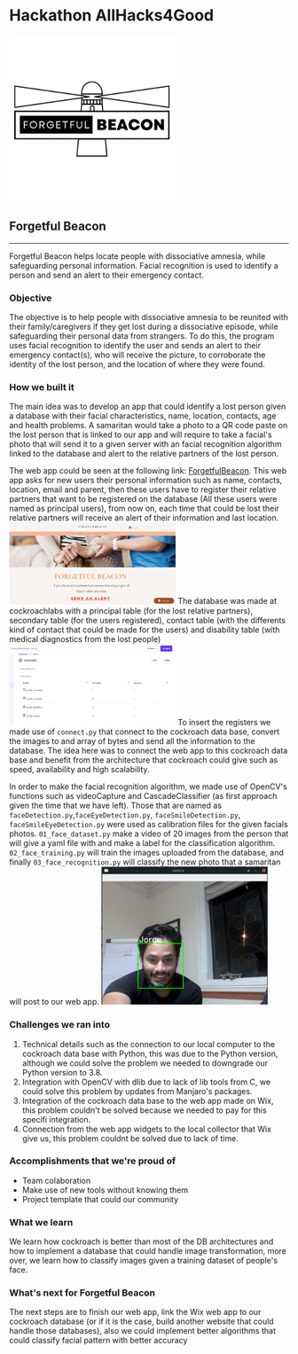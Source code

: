 # Hackathon AllHacks4Good
<img
  src="Images/logo.jfif"
  alt="Logo"
  title="Logo"
  style="display: inline-block; margin: 0 auto; max-width: 300px">
## Forgetful Beacon
---

Forgetful Beacon helps locate people with dissociative amnesia, while safeguarding personal information. Facial recognition is used to identify a person and send an alert to their emergency contact.

### Objective

The objective is to help people with dissociative amnesia to be reunited with their family/caregivers if they get lost during a dissociative episode, while safeguarding their personal data from strangers. To do this, the program uses facial recognition to identify the user and sends an alert to their emergency contact(s), who will receive the picture, to corroborate the identity of the lost person, and the location of where they were found.

### How we built it

The main idea was to develop an app that could identify a lost person given a database with their facial characteristics, name, location, contacts, age and health problems. A samaritan would take a photo to a QR code paste on the lost person that is linked to our app and will require to take a facial's photo that will send it to a given server with an facial recognition algorithm linked to the database and alert to the relative partners of the lost person.

The web app could be seen at the following link: [ForgetfulBeacon](https://www.forgetfulbeacon.tech/). This web app asks for new users their personal information such as name, contacts, location, email and parent, then these users have to register their relative partners that want to be registered on the database (All these users were named as principal users), from now on, each time that could be lost their relative partners will receive an alert of their information and last location.
<img
  src="Images/webapp.jpg"
  alt="Logo"
  title="Webapp"
  style="display: inline-block; margin: 0 auto; max-width: 300px">
The database was made at cockroachlabs with a principal table (for the lost relative partners), secondary table (for the users registered), contact table (with the differents kind of contact that could be made for the users) and disability table (with medical diagnostics from the lost people)
<img
  src="Images/DB.jpg"
  alt="Logo"
  title="DB"
  style="display: inline-block; margin: 0 auto; max-width: 300px">
To insert the registers we made use of `connect.py` that connect to the cockroach data base, convert the images to and array of bytes and send all the information to the database. The idea here was to connect the web app to this cockroach data base and benefit from the architecture that cockroach could give such as speed, availability and high scalability.

In order to make the facial recognition algorithm, we made use of OpenCV's functions such as videoCapture and CascadeClassifier (as first approach given the time that we have left). Those that are named as `faceDetection.py`,`faceEyeDetection.py`, `faceSmileDetection.py`, `faceSmileEyeDetection.py` were used as calibration files for the given facials photos. `01_face_dataset.py` make a video of 20 images from the person that will give a yaml file with and make a label for the classification algorithm. `02_face_training.py` will train the images uploaded from the database, and finally `03_face_recognition.py` will classify the new photo that a samaritan will post to our web app.
<img
  src="Images/class.jpg"
  alt="Logo"
  title="Classifier"
  style="display: inline-block; margin: 0 auto; max-width: 300px">
### Challenges we ran into

1. Technical details such as the connection to our local computer to the cockroach data base with Python, this was due to the Python version, although we could solve the problem we needed to downgrade our Python version to 3.8.
2. Integration with OpenCV with dlib due to lack of lib tools from C, we could solve this problem by updates from Manjaro's packages.
3. Integration of the cockroach data base to the web app made on Wix, this problem couldn't be solved because we needed to pay for this specifi integration.
4. Connection from the web app widgets to the local collector that Wix give us, this problem couldnt be solved due to lack of time.

### Accomplishments that we're proud of

* Team colaboration
* Make use of new tools without knowing them
* Project template that could our community

### What we learn

We learn how cockroach is better than most of the DB architectures and how to implement a database that could handle image transformation, more over, we learn how to classify images given a training dataset of people's face.

### What's next for Forgetful Beacon

The next steps are to finish our web app, link the Wix web app to our cockroach database (or if it is the case, build another website that could handle those databases), also we could implement better algorithms that could classify facial pattern with better accuracy


